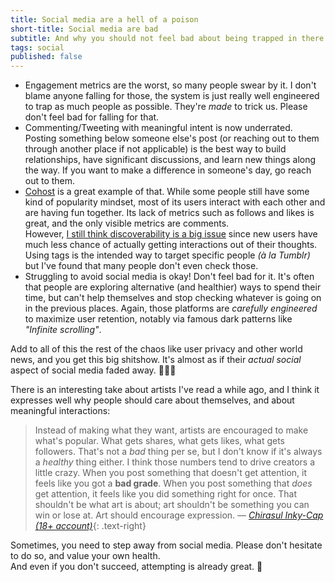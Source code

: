 ```yaml
---
title: Social media are a hell of a poison
short-title: Social media are bad
subtitle: And why you should not feel bad about being trapped in there.
tags: social
published: false
---
```


- Engagement metrics are the worst, so many people swear by it. I don't blame anyone falling for those, the system is just really well engineered to trap as much people as possible. They're *made* to trick us. Please don't feel bad for falling for that.
- Commenting/Tweeting with meaningful intent is now underrated. Posting something below someone else's post (or reaching out to them through another place if not applicable) is the best way to build relationships, have significant discussions, and learn new things along the way. If you want to make a difference in someone's day, go reach out to them.
- [Cohost](https://cohost.org) is a great example of that. While some people still have some kind of popularity mindset, most of its users interact with each other and are having fun together. Its lack of metrics such as follows and likes is great, and the only visible metrics are comments.  
  However, [I still think discoverability is a big issue](https://cohost.org/HeySora/post/978590-maybe-social-media-i) since new users have much less chance of actually getting interactions out of their thoughts. Using tags is the intended way to target specific people *(à la Tumblr)* but I've found that many people don't even check those.
- Struggling to avoid social media is okay! Don't feel bad for it. It's often that people are exploring alternative (and healthier) ways to spend their time, but can't help themselves and stop checking whatever is going on in the previous places. Again, those platforms are *carefully engineered* to maximize user retention, notably via famous dark patterns like *"Infinite scrolling"*.

Add to all of this the rest of the chaos like user privacy and other world news, and you get this big shitshow. It's almost as if their *actual social* aspect of social media faded away. 🤷🏻‍♀️

There is an interesting take about artists I've read a while ago, and I think it expresses well why people should care about themselves, and about meaningful interactions:

> Instead of making what they want, artists are encouraged to make what's popular. What gets shares, what gets likes, what gets followers. That's not a *bad* thing per se, but I don't know if it's always a *healthy* thing either. I think those numbers tend to drive creators a little crazy. When you post something that doesn't get attention, it feels like you got a **bad grade**. When you post something that *does* get attention, it feels like you did something right for once. That shouldn't be what art is about; art shouldn't be something you can win or lose at. Art should encourage expression.
> *— [Chirasul Inky-Cap (18+ account)](https://cohost.org/inkycap/post/341212-you-should-write-a-c)*{: .text-right}

Sometimes, you need to step away from social media. Please don't hesitate to do so, and value your own health.  
And even if you don't succeed, attempting is already great. 🧡
